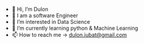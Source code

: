 - 👋 Hi, I’m Dulon
- 👩 I am a software Engineer
- 👀 I’m interested in Data Science
- 🌱 I’m currently learning python & Machine Learning 
- 📫 How to reach me -> dulon.iubat@gmail.com

<!---
Dulon18/Dulon18 is a ✨ special ✨ repository because its `README.md` (this file) appears on your GitHub profile.
You can click the Preview link to take a look at your changes.
--->
